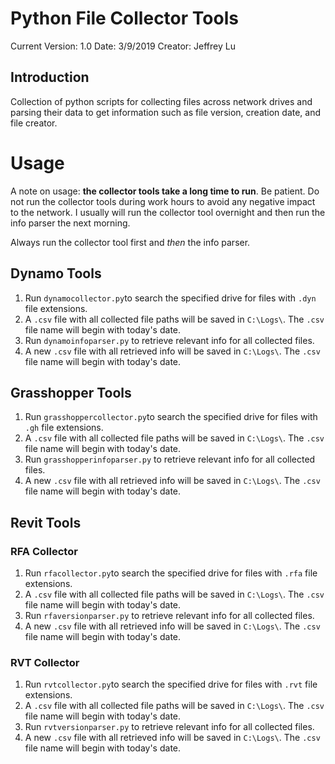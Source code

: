 # Python File Collector Tools

Current Version: 1.0
Date: 3/9/2019
Creator: Jeffrey Lu

## Introduction
Collection of python scripts for collecting files across network drives and parsing their data to get information such as file version, creation date, and file creator.

# Usage

A note on usage: **the collector tools take a long time to run**. Be patient. Do not run the collector tools during work hours to avoid any negative impact to the network. I usually will run the collector tool overnight and then run the info parser the next morning.

Always run the collector tool first and *then* the info parser.

## Dynamo Tools

 1. Run `dynamocollector.py`to search the specified drive for files with `.dyn` file extensions.
 2. A `.csv` file with all collected file paths will be saved in `C:\Logs\`. The `.csv` file name will begin with today's date.
 3. Run `dynamoinfoparser.py` to retrieve relevant info for all collected files. 
 4. A new `.csv` file with all retrieved info will be saved in `C:\Logs\`. The `.csv` file name will begin with today's date.

## Grasshopper Tools

1. Run `grasshoppercollector.py`to search the specified drive for files with `.gh` file extensions.
 2. A `.csv` file with all collected file paths will be saved in `C:\Logs\`. The `.csv` file name will begin with today's date.
 3. Run `grasshopperinfoparser.py` to retrieve relevant info for all collected files. 
 4. A new `.csv` file with all retrieved info will be saved in `C:\Logs\`. The `.csv` file name will begin with today's date.

## Revit Tools

### RFA Collector
1. Run `rfacollector.py`to search the specified drive for files with `.rfa` file extensions.
 2. A `.csv` file with all collected file paths will be saved in `C:\Logs\`. The `.csv` file name will begin with today's date.
 3. Run `rfaversionparser.py` to retrieve relevant info for all collected files. 
 4. A new `.csv` file with all retrieved info will be saved in `C:\Logs\`. The `.csv` file name will begin with today's date.
 
### RVT Collector

1. Run `rvtcollector.py`to search the specified drive for files with `.rvt` file extensions.
 2. A `.csv` file with all collected file paths will be saved in `C:\Logs\`. The `.csv` file name will begin with today's date.
 3. Run `rvtversionparser.py` to retrieve relevant info for all collected files. 
 4. A new `.csv` file with all retrieved info will be saved in `C:\Logs\`. The `.csv` file name will begin with today's date.

<!--stackedit_data:
eyJoaXN0b3J5IjpbNDQ0MTgxOTQ3LC0xNzU3NjA1MTU4LC0xND
czMjY3OV19
-->